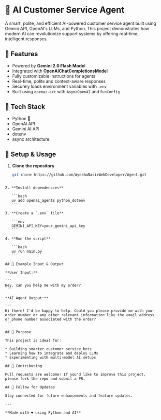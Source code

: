 # 🤖 AI Customer Service Agent

A smart, polite, and efficient AI-powered customer service agent built using Gemini API, OpenAI's LLMs, and Python. This project demonstrates how modern AI can revolutionize support systems by offering real-time, intelligent responses.

## 🚀 Features

- Powered by **Gemini 2.0 Flash Model**
- Integrated with **OpenAIChatCompletionsModel**
- Fully customizable instructions for agents
- Real-time, polite and context-aware responses
- Securely loads environment variables with `.env`
- Built using `openai-ext` with `AsyncOpenAI` and `RunConfig`

## 🧠 Tech Stack

- Python 🐍
- OpenAI API
- Gemini AI API
- dotenv
- async architecture

## 🔧 Setup & Usage

1. **Clone the repository**
   ```bash
   git clone https://github.com/AyeshaNasirWebDeveloper/Agent.git
````

2. **Install dependencies**

   ```bash
   uv add openai_agents python_dotenv
   ```

3. **Create a `.env` file**

   ```env
   GEMINI_API_KEY=your_gemini_api_key
   ```

4. **Run the script**

   ```bash
   uv run main.py
   ```

## 📝 Example Input & Output

**User Input:**

```
Hey, can you help me with my order?
```

**AI Agent Output:**

```
Hi there! I'd be happy to help. Could you please provide me with your order number or any other relevant information like the email address or phone number associated with the order?
```

## 🎯 Purpose

This project is ideal for:

* Building smarter customer service bots
* Learning how to integrate and deploy LLMs
* Experimenting with multi-model AI setups

## 🤝 Contributing

Pull requests are welcome! If you'd like to improve this project, please fork the repo and submit a PR.

## 📢 Follow for Updates

Stay connected for future enhancements and feature updates.

---

**Made with ❤️ using Python and AI**
